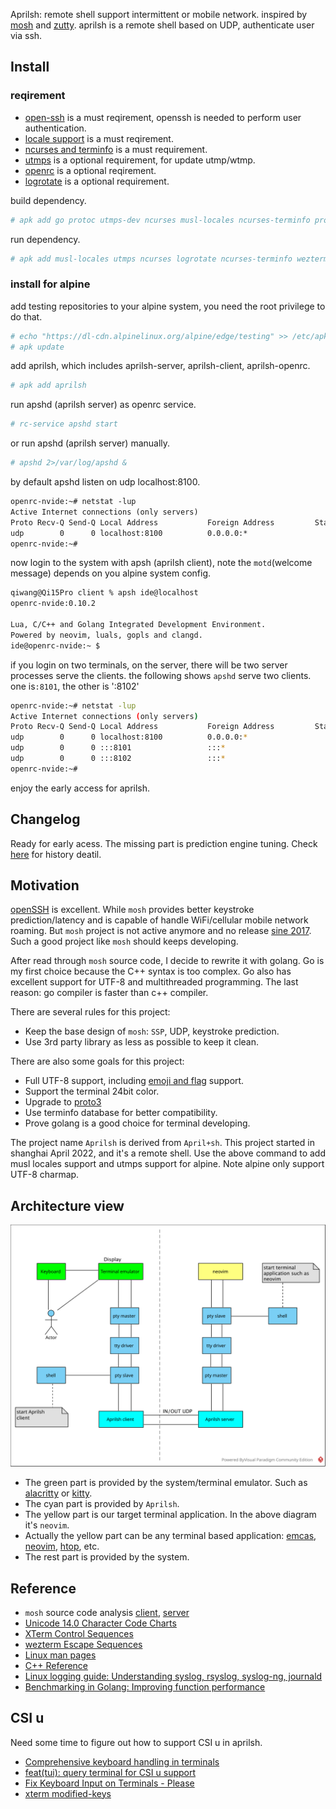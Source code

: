Aprilsh: remote shell support intermittent or mobile network. inspired by [mosh](https://mosh.org/) and [zutty](https://github.com/tomscii/zutty). aprilsh is a remote shell based on UDP, authenticate user via ssh.

## Install

### reqirement
- [open-ssh](https://www.openssh.com/) is a must reqirement, openssh is needed to perform user authentication.
- [locale support](https://git.adelielinux.org/adelie/musl-locales/-/wikis/home) is a must reqirement.
- [ncurses and terminfo](https://invisible-island.net/ncurses/) is a must requirement.
- [utmps](https://skarnet.org/software/utmps/) is a optional requirement, for update utmp/wtmp.
- [openrc](https://github.com/OpenRC/openrc) is a optional reqirement.
- [logrotate](https://github.com/logrotate/logrotate) is a optional requirement.

build dependency.
```sh
# apk add go protoc utmps-dev ncurses musl-locales ncurses-terminfo protoc-gen-go
```

run dependency.
```sh
# apk add musl-locales utmps ncurses logrotate ncurses-terminfo wezterm-extra-terminfo openssh-server

```
### install for alpine

add testing repositories to your alpine system, you need the root privilege to do that.
```sh
# echo "https://dl-cdn.alpinelinux.org/alpine/edge/testing" >> /etc/apk/repositories
# apk update
```
add aprilsh, which includes aprilsh-server, aprilsh-client, aprilsh-openrc.
```sh
# apk add aprilsh
```

run apshd (aprilsh server) as openrc service.
```sh
# rc-service apshd start
```

or run apshd (aprilsh server) manually.
```sh
# apshd 2>/var/log/apshd &
```
by default apshd listen on udp localhost:8100.
```txt
openrc-nvide:~# netstat -lup
Active Internet connections (only servers)
Proto Recv-Q Send-Q Local Address           Foreign Address         State       PID/Program name
udp        0      0 localhost:8100          0.0.0.0:*                           45561/apshd
openrc-nvide:~#
```
now login to the system with apsh (aprilsh client), note the `motd`(welcome message) depends on you alpine system config.
```txt
qiwang@Qi15Pro client % apsh ide@localhost
openrc-nvide:0.10.2

Lua, C/C++ and Golang Integrated Development Environment.
Powered by neovim, luals, gopls and clangd.
ide@openrc-nvide:~ $
```
if you login on two terminals, on the server, there will be two server processes serve the clients. the following shows `apshd` serve two clients. one is`:8101`, the other is ':8102'
```sh
openrc-nvide:~# netstat -lup
Active Internet connections (only servers)
Proto Recv-Q Send-Q Local Address           Foreign Address         State       PID/Program name
udp        0      0 localhost:8100          0.0.0.0:*                           45561/apshd
udp        0      0 :::8101                 :::*                                45647/apshd
udp        0      0 :::8102                 :::*                                45612/apshd
openrc-nvide:~#
```
enjoy the early access for aprilsh.

## Changelog

Ready for early acess. The missing part is prediction engine tuning. Check [here](changelog.md) for history deatil.


## Motivation

[openSSH](https://www.openssh.com/) is excellent. While `mosh` provides better keystroke prediction/latency and is capable of handle WiFi/cellular mobile network roaming. But `mosh` project is not active anymore and no release [sine 2017](https://github.com/mobile-shell/mosh/issues/1115). Such a good project like `mosh` should keeps developing.

After read through `mosh` source code, I decide to rewrite it with golang. Go is my first choice because the C++ syntax is too complex. Go also has excellent support for UTF-8 and multithreaded programming. The last reason: go compiler is faster than c++ compiler.

There are several rules for this project:

- Keep the base design of `mosh`: `SSP`, UDP, keystroke prediction.
- Use 3rd party library as less as possible to keep it clean.

There are also some goals for this project:

- Full UTF-8 support, including [emoji and flag](https://unicode.org/emoji/charts/emoji-list.html) support.
- Support the terminal 24bit color.
- Upgrade to [proto3](https://developers.google.com/protocol-buffers/docs/proto3)
- Use terminfo database for better compatibility.
- Prove golang is a good choice for terminal developing.

The project name `Aprilsh` is derived from `April+sh`. This project started in shanghai April 2022, and it's a remote shell.
Use the above command to add musl locales support and utmps support for alpine. Note alpine only support UTF-8 charmap.

## Architecture view

![aprilsh.svg](img/aprilsh.svg)

- The green part is provided by the system/terminal emulator. Such as [alacritty](https://alacritty.org/) or [kitty](https://sw.kovidgoyal.net/kitty/).
- The cyan part is provided by `Aprilsh`.
- The yellow part is our target terminal application. In the above diagram it's `neovim`.
- Actually the yellow part can be any terminal based application: [emcas](https://www.gnu.org/software/emacs/), [neovim](https://neovim.io/), [htop](https://htop.dev/), etc.
- The rest part is provided by the system.

## Reference

- `mosh` source code analysis [client](https://github.com/ericwq/examples/blob/main/tty/client.md), [server](https://github.com/ericwq/examples/blob/main/tty/server.md)
- [Unicode 14.0 Character Code Charts](http://www.unicode.org/charts/)
- [XTerm Control Sequences](https://invisible-island.net/xterm/ctlseqs/ctlseqs.html)
- [wezterm Escape Sequences](https://wezfurlong.org/wezterm/escape-sequences.html)
- [Linux man pages](https://linux.die.net/man/)
- [C++ Reference](http://www.cplusplus.com/reference/)
- [Linux logging guide: Understanding syslog, rsyslog, syslog-ng, journald](https://ikshitij.com/linux-logging-guide)
- [Benchmarking in Golang: Improving function performance](https://blog.logrocket.com/benchmarking-golang-improve-function-performance/)

## CSI u
Need some time to figure out how to support CSI u in aprilsh.

- [Comprehensive keyboard handling in terminals](https://sw.kovidgoyal.net/kitty/keyboard-protocol/#functional-key-definitions)
- [feat(tui): query terminal for CSI u support](https://github.com/neovim/neovim/pull/18181)
- [Fix Keyboard Input on Terminals - Please](https://www.leonerd.org.uk/hacks/fixterms/)
- [xterm modified-keys](https://invisible-island.net/xterm/modified-keys.html)
